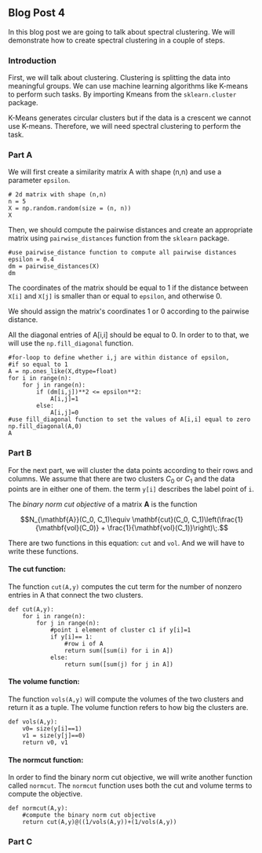 ## Blog Post 4

In this blog post we are going to talk about spectral clustering. We will demonstrate how to create spectral clustering in a couple of steps. 

### Introduction

First, we will talk about clustering. Clustering is splitting the data into meaningful groups. We can use machine learning algorithms like K-means to perform such tasks. By importing Kmeans from the `sklearn.cluster` package. 

K-Means generates circular clusters but if the data is a crescent we cannot use K-means. Therefore, we will need spectral clustering to perform the task. 

### Part A

We will first create a similarity matrix A with shape (n,n) and use a parameter `epsilon`.  

```
# 2d matrix with shape (n,n)
n = 5
X = np.random.random(size = (n, n))
X
````


Then, we should compute the pairwise distances and create an appropriate matrix using `pairwise_distances` function from the `sklearn`  package.

```
#use pairwise_distance function to compute all pairwise distances
epsilon = 0.4
dm = pairwise_distances(X)
dm
````


The coordinates of the matrix should be equal to 1 if the distance between `X[i]` and `X[j]` is smaller than or equal to `epsilon`, and otherwise 0.

We should assign the matrix's coordinates 1 or 0 according to the pairwise distance. 

All the diagonal entries of A[i,i] should be equal to 0. In order to to that, we will use the `np.fill_diagonal` function.


```
#for-loop to define whether i,j are within distance of epsilon,
#if so equal to 1
A = np.ones_like(X,dtype=float) 
for i in range(n):
    for j in range(n):
        if (dm[i,j])**2 <= epsilon**2:
            A[i,j]=1
        else:
            A[i,j]=0
#use fill_diagonal function to set the values of A[i,i] equal to zero
np.fill_diagonal(A,0)
A
```

### Part B

For the next part, we will cluster the data points according to their rows and columns. We assume that there are two clusters $C_0$ or $C_1$ and the data points are in either one of them. the term `y[i]` describes the label point of `i`.

The *binary norm cut objective* of a matrix $\mathbf{A}$ is the function 

$$N_{\mathbf{A}}(C_0, C_1)\equiv \mathbf{cut}(C_0, C_1)\left(\frac{1}{\mathbf{vol}(C_0)} + \frac{1}{\mathbf{vol}(C_1)}\right)\;.$$


There are two functions in this equation: `cut` and `vol`. And we will have to write these functions. 

#### The cut function:


The function `cut(A,y)` computes the cut term for the number of nonzero entries in A that connect the two clusters.

```
def cut(A,y):
    for i in range(n):
        for j in range(n):
            #point i element of cluster c1 if y[i]=1
            if y[i]== 1:
                #row i of A
                return sum([sum(i) for i in A])
            else:
                return sum([sum(j) for j in A])
```

#### The volume function:

The function `vols(A,y)` will compute the volumes of the two clusters and return it as a tuple. The volume function refers to how big the clusters are. 

```
def vols(A,y):
    v0= size(y[i]==1)
    v1 = size(y[j]==0)
    return v0, v1
```

#### The normcut function:

In order to find the binary norm cut objective, we will write another function called `normcut`. The `normcut` function uses both the cut and volume terms to compute the objective. 

```
def normcut(A,y):
    #compute the binary norm cut objective
    return cut(A,y)@((1/vols(A,y))+(1/vols(A,y))
```

### Part C


```python

```
